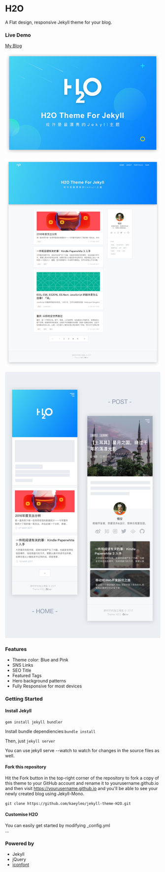 # H2O

A Flat design, responsive Jekyll theme for your blog.

### Live Demo

[My Blog](http://liaokeyu.com/)

![](assets/img/jekyll-theme-h2o-ad.png)

![](assets/img/jekyll-theme-h2o-home.png)

![](assets/img/m.png)

### Features

- Theme color: Blue and Pink
- SNS Links
- SEO Title
- Featured Tags
- Hero background patterns
- Fully Responsive for most devices

### Getting Started

#### Install Jekyll

```gem install jekyll bundler```

Install bundle dependiencies:```bundle install```

Then, just ```jekyll server```

You can use jekyll serve --watch to watch for changes in the source files as well.

#### Fork this repository

Hit the Fork button in the top-right corner of the repository to fork a copy of this theme to your GitHub account and rename it to yourusername.github.io and then visit https://yourusername.github.io and you'll be able to see your newly created blog using Jekyll-Mono.

``` git clone https://github.com/kaeyleo/jekyll-theme-H2O.git ```

#### Customise H2O

You can easily get started by modifying _config.yml   
...

### Powered by   
- Jekyll
- jQuery
- [iconfont](http://www.iconfont.cn/)